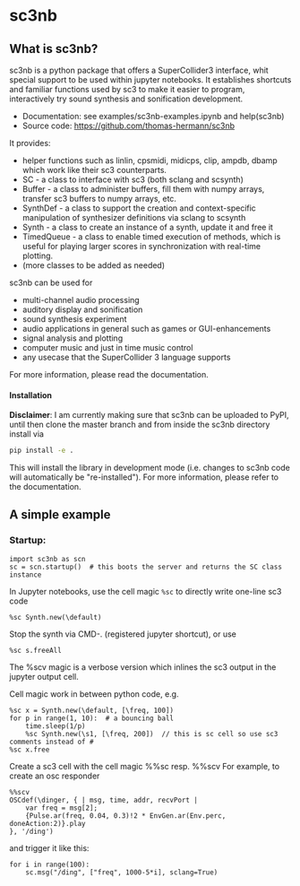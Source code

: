 # sc3nb

## What is sc3nb?

sc3nb is a python package that offers a SuperCollider3 interface, whit special support to be used within jupyter notebooks.
It establishes shortcuts and familiar functions used by sc3 to make it easier to program, interactively try sound synthesis and sonification development.

  * Documentation: see examples/sc3nb-examples.ipynb and help(sc3nb)
  * Source code: https://github.com/thomas-hermann/sc3nb

It provides:
  * helper functions such as linlin, cpsmidi, midicps, clip, ampdb, dbamp which work like their sc3 counterparts.
  * SC - a class to interface with sc3 (both sclang and scsynth)
  * Buffer - a class to administer buffers, fill them with numpy arrays, transfer sc3 buffers to numpy arrays, etc.
  * SynthDef - a class to support the creation and context-specific manipulation of synthesizer definitions via sclang to scsynth
  * Synth - a class to create an instance of a synth, update it and free it
  * TimedQueue - a class to enable timed execution of methods, which is useful for playing larger scores in synchronization with real-time plotting.
  * (more classes to be added as needed)

sc3nb can be used for
* multi-channel audio processing
* auditory display and sonification
* sound synthesis experiment
* audio applications in general such as games or GUI-enhancements
* signal analysis and plotting
* computer music and just in time music control
* any usecase that the SuperCollider 3 language supports


For more information, please read the documentation.

#### Installation

**Disclaimer**: I am currently making sure that sc3nb can be uploaded to PyPI, until then clone the master branch and from inside the sc3nb directory install via
```bash
pip install -e .
```

This will install the library in development mode (i.e. changes to sc3nb code will automatically be "re-installed").
For more information, please refer to the documentation.

## A simple example

### Startup:

    import sc3nb as scn
    sc = scn.startup()  # this boots the server and returns the SC class instance

In Jupyter notebooks, use the cell magic `%sc` to directly write one-line sc3 code

    %sc Synth.new(\default)

Stop the synth via CMD-. (registered jupyter shortcut), or use

    %sc s.freeAll

The %scv magic is a verbose version which inlines the sc3 output in the jupyter output cell.

Cell magic work in between python code, e.g.

    %sc x = Synth.new(\default, [\freq, 100])
    for p in range(1, 10):  # a bouncing ball
        time.sleep(1/p)
        %sc Synth.new(\s1, [\freq, 200])  // this is sc cell so use sc3 comments instead of #
    %sc x.free

Create a sc3 cell with the cell magic %%sc resp. %%scv
For example, to create an osc responder

    %%scv
    OSCdef(\dinger, { | msg, time, addr, recvPort |
        var freq = msg[2];
        {Pulse.ar(freq, 0.04, 0.3)!2 * EnvGen.ar(Env.perc, doneAction:2)}.play
    }, '/ding')

and trigger it like this:

    for i in range(100):
        sc.msg("/ding", ["freq", 1000-5*i], sclang=True)
